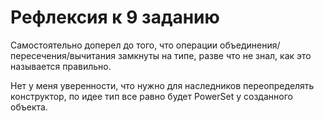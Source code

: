 # Рефлексия к 9 заданию

Самостоятельно доперел до того, что операции объединения/пересечения/вычитания замкнуты
на типе, разве что не знал, как это называется правильно.

Нет у меня уверенности, что нужно для наследников переопределять конструктор, по идее
тип все равно будет PowerSet у созданного объекта.
